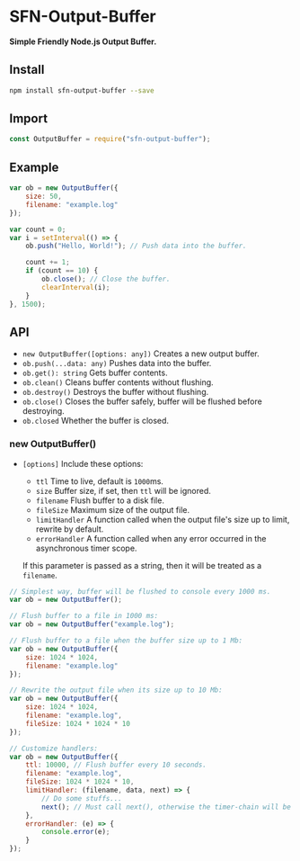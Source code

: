 # SFN-Output-Buffer

**Simple Friendly Node.js Output Buffer.**

## Install

```sh
npm install sfn-output-buffer --save
```

## Import

```javascript
const OutputBuffer = require("sfn-output-buffer");
```

## Example

```javascript
var ob = new OutputBuffer({
    size: 50,
    filename: "example.log"
});

var count = 0;
var i = setInterval(() => {
    ob.push("Hello, World!"); // Push data into the buffer.

    count += 1;
    if (count == 10) {
        ob.close(); // Close the buffer.
        clearInterval(i);
    }
}, 1500);
```

## API

- `new OutputBuffer([options: any])` Creates a new output buffer.
- `ob.push(...data: any)` Pushes data into the buffer.
- `ob.get(): string` Gets buffer contents.
- `ob.clean()` Cleans buffer contents without flushing.
- `ob.destroy()` Destroys the buffer without flushing.
- `ob.close()` Closes the buffer safely, buffer will be flushed before 
    destroying.
- `ob.closed` Whether the buffer is closed.

### new OutputBuffer()

- `[options]` Include these options:
    - `ttl` Time to live, default is `1000`ms.
    - `size` Buffer size, if set, then `ttl` will be ignored.
    - `filename` Flush buffer to a disk file.
    - `fileSize` Maximum size of the output file.
    - `limitHandler` A function called when the output file's size up to 
        limit, rewrite by default.
    - `errorHandler` A function called when any error occurred in the 
        asynchronous timer scope.
    
    If this parameter is passed as a string, then it will be treated as 
    a `filename`.

```javascript
// Simplest way, buffer will be flushed to console every 1000 ms.
var ob = new OutputBuffer();

// Flush buffer to a file in 1000 ms:
var ob = new OutputBuffer("example.log");

// Flush buffer to a file when the buffer size up to 1 Mb:
var ob = new OutputBuffer({
    size: 1024 * 1024,
    filename: "example.log"
});

// Rewrite the output file when its size up to 10 Mb:
var ob = new OutputBuffer({
    size: 1024 * 1024,
    filename: "example.log",
    fileSize: 1024 * 1024 * 10
});

// Customize handlers:
var ob = new OutputBuffer({
    ttl: 10000, // Flush buffer every 10 seconds.
    filename: "example.log",
    fileSize: 1024 * 1024 * 10,
    limitHandler: (filename, data, next) => {
        // Do some stuffs...
        next(); // Must call next(), otherwise the timer-chain will be broken.
    },
    errorHandler: (e) => {
        console.error(e);
    }
});
```